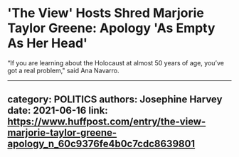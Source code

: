 # 'The View' Hosts Shred Marjorie Taylor Greene: Apology 'As Empty As Her Head'

“If you are learning about the Holocaust at almost 50 years of age, you’ve got a real problem," said Ana Navarro.

---
category: POLITICS
authors: Josephine Harvey
date: 2021-06-16
link: https://www.huffpost.com/entry/the-view-marjorie-taylor-greene-apology_n_60c9376fe4b0c7cdc8639801
---
